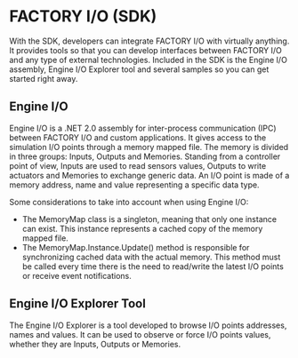 FACTORY I/O (SDK)
=================

With the SDK, developers can integrate FACTORY I/O with virtually anything. It provides tools so that you can develop interfaces between FACTORY I/O and any type of external technologies. Included in the SDK is the Engine I/O assembly, Engine I/O Explorer tool and several samples so you can get started right away.

Engine I/O
----------

Engine I/O is a .NET 2.0 assembly for inter-process communication (IPC) between FACTORY I/O and custom applications. It gives access to the simulation I/O points through a memory mapped file. The memory is divided in three groups: Inputs, Outputs and Memories. Standing from a controller point of view, Inputs are used to read sensors values, Outputs to write actuators and Memories to exchange generic data. An I/O point is made of a memory address, name and value representing a specific data type.

Some considerations to take into account when using Engine I/O:

* The MemoryMap class is a singleton, meaning that only one instance can exist. This instance represents a cached copy of the memory mapped file.
* The MemoryMap.Instance.Update() method is responsible for synchronizing cached data with the actual memory. This method must be called every time there is the need to read/write the latest I/O points or receive event notifications.

Engine I/O Explorer Tool
------------------------

The Engine I/O Explorer is a tool developed to browse I/O points addresses, names and values. It can be used to observe or force I/O points values, whether they are Inputs, Outputs or Memories.
